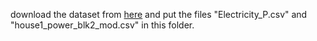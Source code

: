 download the dataset from [here]() and put the files "Electricity_P.csv" and "house1_power_blk2_mod.csv" in this folder.
